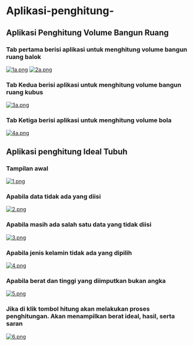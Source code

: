 # Aplikasi-penghitung-

## Aplikasi Penghitung Volume Bangun Ruang 

### Tab pertama berisi aplikasi untuk menghitung volume bangun ruang balok
[![1a.png](https://s13.postimg.org/fntsrtg0n/image.png)](https://postimg.org/image/fntsrtg0j/)
[![2a.png](https://s22.postimg.org/u6oo898dd/image.png)](https://postimg.org/image/ysksgltwd/)

### Tab Kedua berisi aplikasi untuk menghitung volume bangun ruang kubus
[![3a.png](https://s12.postimg.org/d1o7ix5gd/image.png)](https://postimg.org/image/3tvz27ye1/)

### Tab Ketiga berisi aplikasi untuk menghitung volume bola
[![4a.png](https://s11.postimg.org/ubtj79703/image.png)](https://postimg.org/image/wgdw8c8mn/)

## Aplikasi penghitung Ideal Tubuh

### Tampilan awal
[![1.png](https://s15.postimg.org/6lc4c866z/image.png)](https://postimg.org/image/gvejbgw2f/)
### Apabila data tidak ada yang diisi 
[![2.png](https://s17.postimg.org/x392z442n/image.png)](https://postimg.org/image/5snrr715n/)
### Apabila masih ada salah satu data yang tidak diisi
[![3.png](https://s14.postimg.org/4z2xx7b8h/image.png)](https://postimg.org/image/ejmkk30kd/)
### Apabila jenis kelamin tidak ada yang dipilih
[![4.png](https://s3.postimg.org/70h5eux4z/image.png)](https://postimg.org/image/tp6cefein/)
### Apabila berat dan tinggi yang diimputkan bukan angka
[![5.png](https://s21.postimg.org/80jea4shz/image.png)](https://postimg.org/image/v1zzfvs5f/)
### Jika di klik tombol hitung akan melakukan proses penghitungan. Akan menampilkan berat ideal, hasil, serta saran
[![6.png](https://s16.postimg.org/yf78zn7kl/image.png)](https://postimg.org/image/b0z9nppn5/)
